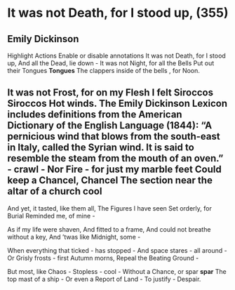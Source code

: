 # It was not Death, for I stood up, (355)
## Emily Dickinson
Highlight Actions Enable or disable annotations
It was not Death, for I stood up,
And all the Dead, lie down -
It was not Night, for all the Bells
Put out their Tongues **Tongues** The clappers inside of the bells , for Noon.

It was not Frost, for on my Flesh
I felt Siroccos **Siroccos** Hot winds. The Emily Dickinson Lexicon includes
definitions from the American Dictionary of the English Language (1844): “A
pernicious wind that blows from the south-east in Italy, called the Syrian
wind. It is said to resemble the steam from the mouth of an oven.” \- crawl -
Nor Fire - for just my marble feet
Could keep a  Chancel, **Chancel** The section near the altar of a church cool
-

And yet, it tasted, like them all,
The Figures I have seen
Set orderly, for Burial
Reminded me, of mine -

As if my life were shaven,
And fitted to a frame,
And could not breathe without a key,
And ’twas like Midnight, some -

When everything that ticked - has stopped -
And space stares - all around -
Or Grisly frosts - first Autumn morns,
Repeal the Beating Ground -

But most, like Chaos - Stopless - cool -
Without a Chance, or  spar **spar** The top mast of a ship  -
Or even a Report of Land -
To justify - Despair.